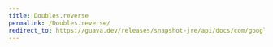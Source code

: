 ```yaml
---
title: Doubles.reverse
permalink: /Doubles.reverse/
redirect_to: https://guava.dev/releases/snapshot-jre/api/docs/com/google/common/primitives/Doubles.html#reverse-double:A-
---
```

